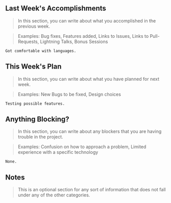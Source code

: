 ## Last Week's Accomplishments

> In this section, you can write about what you accomplished in the previous week.

> Examples:
> Bug fixes, Features added, Links to Issues, Links to Pull-Requests, Lightning Talks, Bonus Sessions
	
	Got comfortable with languages. 
	
	
## This Week's Plan

> In this section, you can write about what you have planned for next week.

> Examples: New Bugs to be fixed, Design choices
	
	Testing possible features.
	

## Anything Blocking?

> In this section, you can write about any blockers that you are having trouble in the project.

> Examples: Confusion on how to approach a problem, Limited experience with a specific technology
	
	None.
	

## Notes

> This is an optional section for any sort of information that does not fall under any of the other categories.

